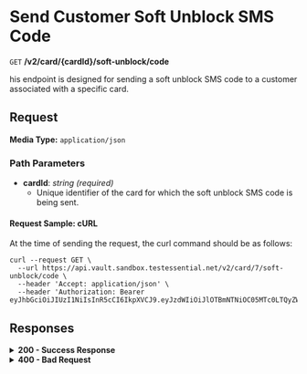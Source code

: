# Send Customer Soft Unblock SMS Code

`GET` **/v2/card/{cardId}/soft-unblock/code**

his endpoint is designed for sending a soft unblock SMS code to a customer associated with a specific card.

## Request

**Media Type:** `application/json`

### Path Parameters


- **cardId**: *string* *(required)*
  - Unique identifier of the card for which the soft unblock SMS code is being sent.


#### **Request Sample: cURL**

At the time of sending the request, the curl command should be as follows:

```curl cURL
curl --request GET \
  --url https://api.vault.sandbox.testessential.net/v2/card/7/soft-unblock/code \
  --header 'Accept: application/json' \
  --header 'Authorization: Bearer eyJhbGciOiJIUzI1NiIsInR5cCI6IkpXVCJ9.eyJzdWIiOiJlOTBmNTNiOC05MTc0LTQyZWUtYTVjNS04ZTA0ZGM2MzA5NWYiLCJleHAiOjE3MTIyMzY0MTAsImlhdCI6MTcxMjE1MDAxMH0.1jyJQ7npbGowVG_AbY3iWQwRv8XepgLx7u2UVyVtMgk'
```

## Responses

<details>
<summary><strong>200 - Success Response</strong></summary>
  
The response status code indicates that the request was successfully processed.
  
**Media type:** `application/json`
  
- **result**: *string*
  - A string representing the result of the operation. This could indicate the success of sending the soft unblock SMS code.
  
**Responses example**
```json
{
  "result": "ok"
}
```
</details>


<details>
<summary><strong>400 - Bad Request</strong></summary>

The response status code indicates that the requested page was not found on the server.
  
**Media type:** `application/json`
  
  

- **message:** string
  - Message displayed to the user.

- **field:** string
  - Specifies the field in the request that caused the error.

- **errorId:** integer
  - Identifier of the error.

- **systemId:** string
  - Identifier of the component.

- **originalMessage:** string
  - The original error message.

- **errorStackTrace:** string
  - The place where the error occurred in the code.

- **data:** object
  - Additional data related to the error, structured as key-value pairs.
    - **additionalProp1:** object
    - **additionalProp2:** object
    - **additionalProp3:** object

- **error:** string
  - Identifier of the error.

    
**Responses example**

```json
{
  "error": "COMMON",
  "errorId": 0,
  "message": "Sorry for inconvenience. We're fixing the issue. If you have urgent questions, contact support",
  "systemId": "core"
}
```

</details>
